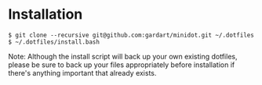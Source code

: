 # Installation


```
$ git clone --recursive git@github.com:gardart/minidot.git ~/.dotfiles
$ ~/.dotfiles/install.bash
```

Note: Although the install script will back up your own existing dotfiles, please be sure to back up your files appropriately before installation if there's anything important that already exists.
